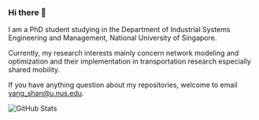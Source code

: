 ### Hi there 👋

I am a PhD student studying in the Department of Industrial Systems Engineering and Management, National University of Singapore. 

Currently, my research interests mainly concern network modeling and optimization and their implementation in transportation research especially shared mobility.

If you have anything question about my repositories, welcome to email yang_shan@u.nus.edu.

<p><img src="https://github-readme-stats.vercel.app/api?username=seanys&amp;show_icons=true" alt="GitHub Stats"></p>
